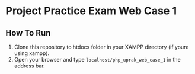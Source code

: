 # Project Practice Exam Web Case 1

## How To Run

1. Clone this repository to htdocs folder in your XAMPP directory (if youre using xampp).
2. Open your browser and type `localhost/php_uprak_web_case_1` in the address bar.
